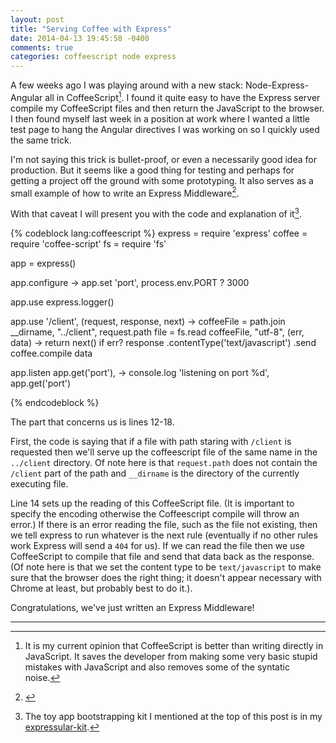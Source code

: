 ```yaml
---
layout: post
title: "Serving Coffee with Express"
date: 2014-04-13 19:45:58 -0400
comments: true
categories: coffeescript node express
---
```


A few weeks ago I was playing around with a new stack:
Node-Express-Angular all in CoffeeScript[^1]. I found it quite easy to
have the Express server compile my CoffeeScript files and then return
the JavaScript to the browser. I then found myself last week in a
position at work where I wanted a little test page to hang the Angular
directives I was working on so I quickly used the same trick.

I'm not saying this trick is bullet-proof, or even a necessarily good
idea for production. But it seems like a good thing for testing and
perhaps for getting a project off the ground with some prototyping. It
also serves as a small example of how to write an Express
Middleware[^2].

With that caveat I will present you with the code and explanation of
it[^3].

{% codeblock lang:coffeescript %}
express = require 'express'
coffee = require 'coffee-script'
fs = require 'fs'

app = express()

app.configure ->
  app.set 'port', process.env.PORT ? 3000

app.use express.logger()

app.use '/client', (request, response, next) ->
  coffeeFile = path.join __dirname, "../client", request.path
  file = fs.read coffeeFile, "utf-8", (err, data) ->
    return next() if err?
    response
      .contentType('text/javascript')
      .send coffee.compile data

app.listen app.get('port'), ->
  console.log 'listening on port %d', app.get('port')

{% endcodeblock %}

The part that concerns us is lines 12-18.

First, the code is saying that if a file with path staring with
`/client` is requested then we'll serve up the coffeescript file of
the same name in the `../client` directory. Of note here is that
`request.path` does not contain the `/client` part of the path and
`__dirname` is the directory of the currently executing file.

Line 14 sets up the reading of this CoffeeScript file. (It is
important to specify the encoding otherwise the Coffeescript compile
will throw an error.) If there is an error reading the file, such as
the file not existing, then we tell express to run whatever is the
next rule (eventually if no other rules work Express will send a `404`
for us). If we can read the file then we use CoffeeScript to compile
that file and send that data back as the response. (Of note here is
that we set the content type to be `text/javascript` to make sure that
the browser does the right thing; it doesn't appear necessary with
Chrome at least, but probably best to do it.).

Congratulations, we've just written an Express Middleware! 

----

[^1]: It is my current opinion that CoffeeScript is better than
      writing directly in JavaScript. It saves the developer from
      making some very basic stupid mistakes with JavaScript and also
      removes some of the syntatic noise.

[^2]: [](http://expressjs.com/4x/api.html#middleware)

[^3]: The toy app bootstrapping kit I mentioned at the top of this
      post is in my
      [expressular-kit](https://github.com/verdammelt/expressular-kit).

